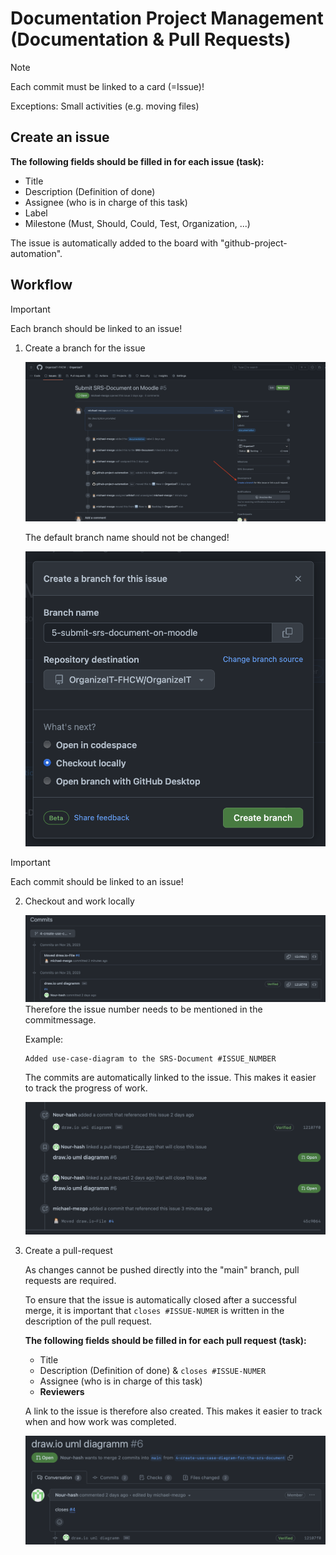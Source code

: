 # Documentation Project Management (Documentation & Pull Requests)

> [!NOTE]
> Each commit must be linked to a card (=Issue)!
>
> Exceptions: Small activities (e.g. moving files)

## Create an issue

**The following fields should be filled in for each issue (task):**

* Title
* Description (Definition of done)
* Assignee (who is in charge of this task)
* Label
* Milestone (Must, Should, Could, Test, Organization, ...)

The issue is automatically added to the board with "github-project-automation".

## Workflow

> [!IMPORTANT]
> Each branch should be linked to an issue!

1. Create a branch for the issue

    ![Picture - Create branch for the issue](./md-pics/issue-pr_01_create-branch.png)

    The default branch name should not be changed!

    ![Picture - Create branch - Checkout locally](./md-pics/issue-pr_02_create-branch.png)

> [!IMPORTANT]
> Each commit should be linked to an issue!

2. Checkout and work locally

    ![Picture - Link commit to issue #ISSUENUMBER](./md-pics/issue-pr_03_mention-commit.png)
    Therefore the issue number needs to be mentioned in the commitmessage.

    Example:

    ```Text
    Added use-case-diagram to the SRS-Document #ISSUE_NUMBER
    ```

    The commits are automatically linked to the issue. This makes it easier to track the progress of work.

    ![Linked commits](./md-pics/issue-pr_04_mention-card.png)

3. Create a pull-request

    As changes cannot be pushed directly into the "main" branch, pull requests are required.

    To ensure that the issue is automatically closed after a successful merge, it is important that `closes #ISSUE-NUMER` is written in the description of the pull request.

    **The following fields should be filled in for each pull request (task):**

    * Title
    * Description (Definition of done) & `closes #ISSUE-NUMER`
    * Assignee (who is in charge of this task)
    * **Reviewers**

    A link to the issue is therefore also created. This makes it easier to track when and how work was completed.

    ![Issue mentioned in pull request](./md-pics/issue-pr_05_mention-pr.png)
